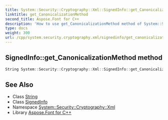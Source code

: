 ```yaml
---
title: System::Security::Cryptography::Xml::SignedInfo::get_CanonicalizationMethod method
linktitle: get_CanonicalizationMethod
second_title: Aspose.Font for C++
description: 'How to use get_CanonicalizationMethod method of System::Security::Cryptography::Xml::SignedInfo class in C++.'
type: docs
weight: 300
url: /cpp/system.security.cryptography.xml/signedinfo/get_canonicalizationmethod/
---
```

## SignedInfo::get_CanonicalizationMethod method




```cpp
String System::Security::Cryptography::Xml::SignedInfo::get_CanonicalizationMethod()
```

## See Also

* Class [String](../../../system/string/)
* Class [SignedInfo](../)
* Namespace [System::Security::Cryptography::Xml](../../)
* Library [Aspose.Font for C++](../../../)
